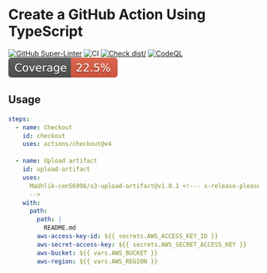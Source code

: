 # Create a GitHub Action Using TypeScript

[![GitHub Super-Linter](https://github.com/MaUhlik-cen56998/s3-upload-artifact/actions/workflows/linter.yml/badge.svg)](https://github.com/super-linter/super-linter)
![CI](https://github.com/MaUhlik-cen56998/s3-upload-artifact/actions/workflows/ci.yml/badge.svg)
[![Check dist/](https://github.com/MaUhlik-cen56998/s3-upload-artifact/actions/workflows/check-dist.yml/badge.svg)](https://github.com/MaUhlik-cen56998/s3-upload-artifact/actions/workflows/check-dist.yml)
[![CodeQL](https://github.com/MaUhlik-cen56998/s3-upload-artifact/actions/workflows/codeql-analysis.yml/badge.svg)](https://github.com/MaUhlik-cen56998/s3-upload-artifact/actions/workflows/codeql-analysis.yml)
[![Coverage](./badges/coverage.svg)](./badges/coverage.svg)

## Usage

```yaml
steps:
  - name: Checkout
    id: checkout
    uses: actions/checkout@v4

  - name: Upload artifact
    id: upload-artifact
    uses:
      MaUhlik-cen56998/s3-upload-artifact@v1.0.1 <!--- x-release-please-version
      -->
    with:
      path:
        path: |
          README.md
        aws-access-key-id: ${{ secrets.AWS_ACCESS_KEY_ID }}
        aws-secret-access-key: ${{ secrets.AWS_SECRET_ACCESS_KEY }}
        aws-bucket: ${{ vars.AWS_BUCKET }}
        aws-region: ${{ vars.AWS_REGION }}
```
